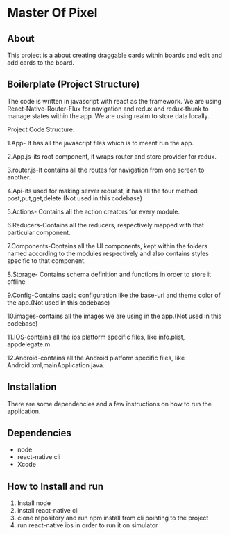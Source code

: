 # Master Of Pixel  


## About
This project is a about creating draggable cards within boards and edit and add cards to the board.

## Boilerplate (Project Structure)

The code is written in javascript with react as the framework. We are using React-Native-Router-Flux for navigation and redux and redux-thunk to manage states within the app. We are using realm to store data locally.

Project Code Structure:

1.App- It has all the javascript files which is to meant run the app.

2.App.js-its root component, it wraps router and store provider for redux.

3.router.js-It contains all the routes for navigation from one screen to another.

4.Api-its used for making server request, it has all the four method post,put,get,delete.(Not used in this codebase)

5.Actions- Contains all the action creators for every module.

6.Reducers-Contains all the reducers, respectively mapped with that particular component.

7.Components-Contains all the UI components, kept within the folders named according to the modules respectively and   also contains styles specific to that component.

8.Storage- Contains schema definition and functions in order to store it offline

9.Config-Contains basic configuration like the base-url and theme color of the app.(Not used in this codebase)

10.images-contains all the images we are using in the app.(Not used in this codebase)

11.IOS-contains all the ios platform specific files, like info.plist, appdelegate.m.

12.Android-contains all the Android platform specific files, like Android.xml,mainApplication.java.



## Installation
There are some dependencies and a few instructions on how to run the application.

## Dependencies
- node
- react-native cli
- Xcode

## How to Install and run
1. Install node
2. install react-native cli
3. clone repository and run npm install from cli pointing to the project
4. run react-native ios in order to run it on simulator

